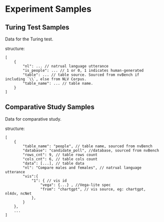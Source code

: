 # Experiment Samples

## Turing Test Samples

Data for the Turing test. 

structure:
```
[
    {
        "nl": ... // natrual language utterance
        "is_people": ... // 1 or 0, 1 indicates human-generated
        "table": ... // table source. Sourced from nvBench if including `\\`, else from NLV Corpus. 
        "table_name": ... // table name. 
    }
]
```

## Comparative Study Samples


Data for comparative study. 

structure:
```
[
    {
        "table_name": "people", // table name, sourced from nvBench
        "database": "candidate_poll", //database, sourced from nvBench
        "rows_cnt": 9, // table rows count
        "cols_cnt": 6, // table cols count
        "data": [...], // table data
        "nl": "Compare males and females", // natrual language utterance
        "vis":{
            "1": { // vis id
                "vega": {...} , //Vega-lite spec
                "from": "chartgpt", // vis source, eg: chartgpt, nl4dv, ncNet
            },
        }
    },
    ...
]
```